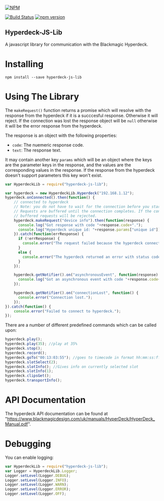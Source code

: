 [![NPM](https://nodei.co/npm-dl/hyperdeck-js-lib.png?months=1)](https://nodei.co/npm/hyperdeck-js-lib/)

[![Build Status](https://travis-ci.org/LA1TV/Hyperdeck-JS-Lib.svg?branch=master)](https://travis-ci.org/LA1TV/Hyperdeck-JS-Lib)
[![npm version](https://badge.fury.io/js/hyperdeck-js-lib.svg)](https://badge.fury.io/js/hyperdeck-js-lib)

Hyperdeck-JS-Lib
----------------
A javascript library for communication with the Blackmagic Hyperdeck.

# Installing
`npm install --save hyperdeck-js-lib`


# Using The Library
The `makeRequest()` function returns a promise which will resolve with the response from the hyperdeck if it is a succcesful response. Otherwise it will reject. If the connection was lost the response object will be `null` otherwise it will be the error response from the hyperdeck.

The response is an object with the following properties:
- `code`: The nuemeric response code.
- `text`: The response text.

It may contain another key `params` which will be an object where the keys are the parameter keys in the response, and the values are the corresponding values in the response. If the response from the hyperdeck doesn't support parameters this key won't exist.

```javascript
var HyperdeckLib = require("hyperdeck-js-lib");

var hyperdeck = new HyperdeckLib.Hyperdeck("192.168.1.12");
hyperdeck.onConnected().then(function() {
	// connected to hyperdeck
	// Note: you do not have to wait for the connection before you start making requests.
	// Requests are buffered until the connection completes. If the connection fails, any
	// buffered requests will be rejected.
	hyperdeck.makeRequest("device info").then(function(response) {
	  console.log("Got response with code "+response.code+".");
	  console.log("Hyperdeck unique id: "+response.params["unique id"]);
	}).catch(function(errResponse) {
	  if (!errResponse) {
	    console.error("The request failed because the hyperdeck connection was lost.");
	  }
	  else {
	    console.error("The hyperdeck returned an error with status code "+errResponse.code+".");
	  }
	});

	hyperdeck.getNotifier().on("asynchronousEvent", function(response) {
	  console.log("Got an asynchronous event with code "+response.code+".");
	});

	hyperdeck.getNotifier().on("connectionLost", function() {
	  console.error("Connection lost.");
	});
}).catch(function() {
	console.error("Failed to connect to hyperdeck.");
});
```

There are a number of different predefined commands which can be called upon:

```javascript
hyperdeck.play();
hyperdeck.play(35); //play at 35%
hyperdeck.stop();
hyperdeck.record();
hyperdeck.goTo("00:13:03:55"); //goes to timecode in format hh:mm:ss:ff
hyperdeck.slotSelect(2);
hyperdeck.slotInfo(); //Gives info on currently selected slot
hyperdeck.slotInfo(1);
hyperdeck.clipsGet();
hyperdeck.transportInfo();
```

# API Documentation
The hyperdeck API documentation can be found at "https://www.blackmagicdesign.com/uk/manuals/HyperDeck/HyperDeck_Manual.pdf".

# Debugging
You can enable logging:

```javascript
var HyperdeckLib = require("hyperdeck-js-lib");
var Logger = HyperdeckLib.Logger;
Logger.setLevel(Logger.DEBUG);
Logger.setLevel(Logger.INFO);
Logger.setLevel(Logger.WARN);
Logger.setLevel(Logger.ERROR);
Logger.setLevel(Logger.OFF);
```